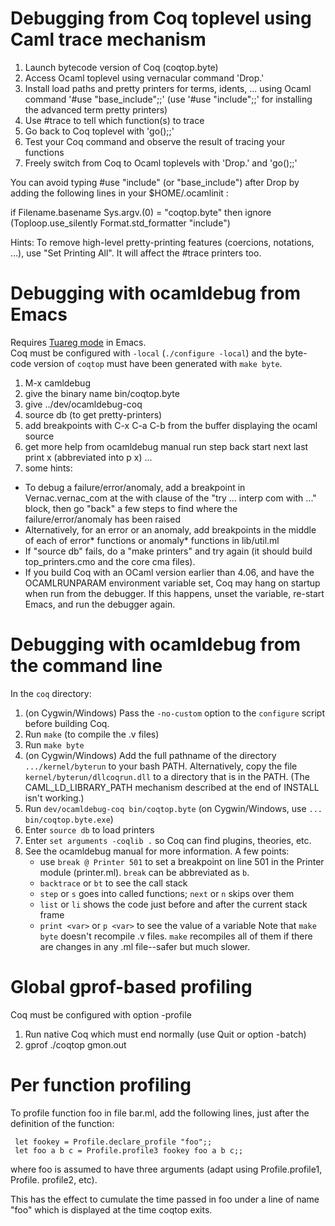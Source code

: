 Debugging from Coq toplevel using Caml trace mechanism
======================================================

  1. Launch bytecode version of Coq (coqtop.byte)
  2. Access Ocaml toplevel using vernacular command 'Drop.'
  3. Install load paths and pretty printers for terms, idents, ... using
     Ocaml command '#use "base_include";;' (use '#use "include";;' for 
     installing the advanced term pretty printers)
  4. Use #trace to tell which function(s) to trace
  5. Go back to Coq toplevel with 'go();;'
  6. Test your Coq command and observe the result of tracing your functions
  7. Freely switch from Coq to Ocaml toplevels with 'Drop.' and 'go();;'

  You can avoid typing #use "include" (or "base_include") after Drop
  by adding the following lines in your $HOME/.ocamlinit :

   if Filename.basename Sys.argv.(0) = "coqtop.byte"
   then ignore (Toploop.use_silently Format.std_formatter "include")

  Hints: To remove high-level pretty-printing features (coercions,
  notations, ...), use "Set Printing All". It will affect the #trace
  printers too.


Debugging with ocamldebug from Emacs
====================================

   Requires [Tuareg mode](https://github.com/ocaml/tuareg) in Emacs.\
   Coq must be configured with `-local` (`./configure -local`) and the
   byte-code version of `coqtop` must have been generated with `make byte`.

   1. M-x camldebug
   2. give the binary name bin/coqtop.byte
   3. give ../dev/ocamldebug-coq
   4. source db  (to get pretty-printers)
   5. add breakpoints with C-x C-a C-b from the buffer displaying the ocaml
      source
   6. get more help from ocamldebug manual
         run
	 step
         back
         start
	 next
	 last
	 print x (abbreviated into p x)
	 ...
   7. some hints: 

   - To debug a failure/error/anomaly, add a breakpoint in
     Vernac.vernac_com at the with clause of the "try ... interp com
     with ..." block, then go "back" a few steps to find where the
     failure/error/anomaly has been raised
   - Alternatively, for an error or an anomaly, add breakpoints in the middle  
     of each of error* functions or anomaly* functions in lib/util.ml
   - If "source db" fails, do a "make printers" and try again (it should build
     top_printers.cmo and the core cma files).
   - If you build Coq with an OCaml version earlier than 4.06, and have the 
     OCAMLRUNPARAM environment variable set, Coq may hang on startup when run 
     from the debugger. If this happens, unset the variable, re-start Emacs, and 
     run the debugger again.

Debugging with ocamldebug from the command line
===============================================

In the `coq` directory:
1. (on Cygwin/Windows) Pass the `-no-custom` option to the `configure` script before building Coq.
2. Run `make` (to compile the .v files)
3. Run `make byte`
4. (on Cygwin/Windows) Add the full pathname of the directory `.../kernel/byterun` to your bash PATH.
   Alternatively, copy the file `kernel/byterun/dllcoqrun.dll` to a directory that is in the PATH.  (The
   CAML_LD_LIBRARY_PATH mechanism described at the end of INSTALL isn't working.)
5. Run `dev/ocamldebug-coq bin/coqtop.byte`  (on Cygwin/Windows, use `... bin/coqtop.byte.exe`)
6. Enter `source db` to load printers
7. Enter `set arguments -coqlib .` so Coq can find plugins, theories, etc.
8. See the ocamldebug manual for more information.  A few points:
   - use `break @ Printer 501` to set a breakpoint on line 501 in the Printer module (printer.ml).
     `break` can be abbreviated as `b`.
   - `backtrace` or `bt` to see the call stack
   - `step` or `s` goes into called functions; `next` or `n` skips over them
   - `list` or `li` shows the code just before and after the current stack frame
   - `print <var>` or `p <var>` to see the value of a variable
Note that `make byte` doesn't recompile .v files.  `make` recompiles all of them if there
are changes in any .ml file--safer but much slower.

Global gprof-based profiling
============================

   Coq must be configured with option -profile

   1. Run native Coq which must end normally (use Quit or option -batch)
   2. gprof ./coqtop gmon.out

Per function profiling
======================

   To profile function foo in file bar.ml, add the following lines, just
   after the definition of the function:

     let fookey = Profile.declare_profile "foo";;
     let foo a b c = Profile.profile3 fookey foo a b c;;

   where foo is assumed to have three arguments (adapt using
   Profile.profile1, Profile. profile2, etc).

   This has the effect to cumulate the time passed in foo under a
   line of name "foo" which is displayed at the time coqtop exits.
